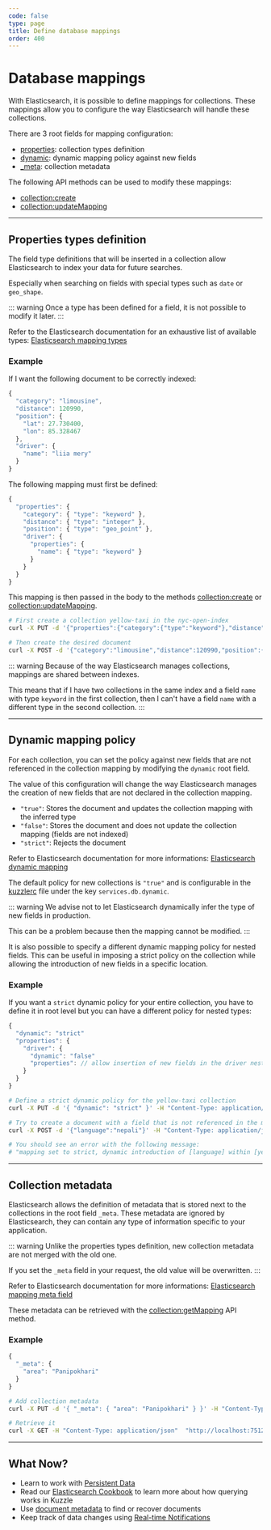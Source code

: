 ```yaml
---
code: false
type: page
title: Define database mappings
order: 400
---
```


# Database mappings

With Elasticsearch, it is possible to define mappings for collections. These mappings allow you to configure the way Elasticsearch will handle these collections.

There are 3 root fields for mapping configuration:
 - [properties](/core/1/guides/essentials/database-mappings/#properties-types-definition): collection types definition
 - [dynamic](/core/1/guides/essentials/database-mappings/#dynamic-mapping-policy): dynamic mapping policy against new fields
 - [_meta](/core/1/guides/essentials/database-mappings/#collection-metadata): collection metadata

The following API methods can be used to modify these mappings:
 - [collection:create](/core/1/api/controllers/collection/create/)
 - [collection:updateMapping](/core/1/api/controllers/collection/update-mapping/)

---

## Properties types definition

The field type definitions that will be inserted in a collection allow Elasticsearch to index your data for future searches.

Especially when searching on fields with special types such as `date` or `geo_shape`.

::: warning
Once a type has been defined for a field, it is not possible to modify it later.
:::

Refer to the Elasticsearch documentation for an exhaustive list of available types: [Elasticsearch mapping types](https://www.elastic.co/guide/en/elasticsearch/reference/5.6/mapping-types.html)

### Example

If I want the following document to be correctly indexed:
```javascript
{
  "category": "limousine",
  "distance": 120990,
  "position": {
    "lat": 27.730400,
    "lon": 85.328467
  },
  "driver": {
    "name": "liia mery"
  }
}
```

The following mapping must first be defined:
```javascript
{
  "properties": {
    "category": { "type": "keyword" },
    "distance": { "type": "integer" },
    "position": { "type": "geo_point" },
    "driver": {
      "properties": {
        "name": { "type": "keyword" }
      }
    }
  }
}
```

This mapping is then passed in the body to the methods [collection:create](/core/1/api/controllers/collection/create/) or [collection:updateMapping](/core/1/api/controllers/collection/update-mapping/).

```bash
# First create a collection yellow-taxi in the nyc-open-index
curl -X PUT -d '{"properties":{"category":{"type":"keyword"},"distance":{"type":"integer"},"position":{"type":"geo_point"},"driver":{"properties":{"name":{"type":"keyword"}}}}}' -H "Content-Type: application/json" "http://localhost:7512/nyc-open-data/yellow-taxi?pretty"

# Then create the desired document
curl -X POST -d '{"category":"limousine","distance":120990,"position":{"lat":27.7304,"lon":85.328467},"driver":{"name":"liia meh ry"}}' -H "Content-Type: application/json" "http://localhost:7512/nyc-open-data/yellow-taxi/_create?pretty"
```

::: warning
Because of the way Elasticsearch manages collections, mappings are shared between indexes.

This means that if I have two collections in the same index and a field ```name``` with type ```keyword``` in the first collection, then I can't have a field ```name``` with a different type in the second collection.
:::

---

## Dynamic mapping policy

For each collection, you can set the policy against new fields that are not referenced in the collection mapping by modifying the `dynamic` root field.

The value of this configuration will change the way Elasticsearch manages the creation of new fields that are not declared in the collection mapping.
  - `"true"`: Stores the document and updates the collection mapping with the inferred type
  - `"false"`: Stores the document and does not update the collection mapping (fields are not indexed)
  - `"strict"`: Rejects the document

Refer to Elasticsearch documentation for more informations: [Elasticsearch dynamic mapping](https://www.elastic.co/guide/en/elasticsearch/guide/current/dynamic-mapping.html)

The default policy for new collections is `"true"` and is configurable in the [kuzzlerc](/core/1/guides/essentials/configuration/) file under the key `services.db.dynamic`.

::: warning
We advise not to let Elasticsearch dynamically infer the type of new fields in production.

This can be a problem because then the mapping cannot be modified.
:::

It is also possible to specify a different dynamic mapping policy for nested fields. This can be useful in imposing a strict policy on the collection while allowing the introduction of new fields in a specific location.

### Example

If you want a `strict` dynamic policy for your entire collection, you have to define it in root level but you can have a different policy for nested types:

```javascript
{
  "dynamic": "strict"
  "properties": {
    "driver": {
      "dynamic": "false"
      "properties": // allow insertion of new fields in the driver nested field
    }
  }
}
```

```bash
# Define a strict dynamic policy for the yellow-taxi collection
curl -X PUT -d '{ "dynamic": "strict" }' -H "Content-Type: application/json"  "http://localhost:7512/nyc-open-data/yellow-taxi?pretty"

# Try to create a document with a field that is not referenced in the mapping
curl -X POST -d '{"language":"nepali"}' -H "Content-Type: application/json" "http://localhost:7512/nyc-open-data/yellow-taxi/_create?pretty"

# You should see an error with the following message:
# "mapping set to strict, dynamic introduction of [language] within [yellow-taxi] is not allowed"
```

---

## Collection metadata

Elasticsearch allows the definition of metadata that is stored next to the collections in the root field `_meta`.
These metadata are ignored by Elasticsearch, they can contain any type of information specific to your application.

::: warning
Unlike the properties types definition, new collection metadata are not merged with the old one.

If you set the ```_meta``` field in your request, the old value will be overwritten.
:::

Refer to Elasticsearch documentation for more informations: [Elasticsearch mapping meta field](https://www.elastic.co/guide/en/elasticsearch/reference/5.6/mapping-meta-field.html)

These metadata can be retrieved with the [collection:getMapping](/core/1/api/controllers/collection/get-mapping/) API method.

### Example

```javascript
{
  "_meta": {
    "area": "Panipokhari"
  }
}
```

```bash
# Add collection metadata
curl -X PUT -d '{ "_meta": { "area": "Panipokhari" } }' -H "Content-Type: application/json"  "http://localhost:7512/nyc-open-data/yellow-taxi/_mapping?pretty"

# Retrieve it
curl -X GET -H "Content-Type: application/json"  "http://localhost:7512/nyc-open-data/yellow-taxi/_mapping?pretty"
```

---

## What Now?

* Learn to work with [Persistent Data](/core/1/guides/essentials/persisted)
* Read our [Elasticsearch Cookbook](/core/1/guides/cookbooks/elasticsearch) to learn more about how querying works in Kuzzle
* Use [document metadata](/core/1/guides/essentials/document-metadata) to find or recover documents
* Keep track of data changes using [Real-time Notifications](/core/1/guides/essentials/real-time)
